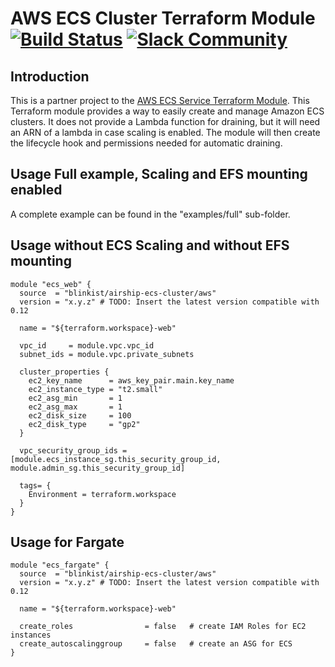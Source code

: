 # AWS ECS Cluster Terraform Module [![Build Status](https://travis-ci.org/blinkist/terraform-aws-airship-ecs-cluster.svg?branch=master)](https://travis-ci.org/blinkist/terraform-aws-airship-ecs-cluster) [![Slack Community](https://slack.cloudposse.com/badge.svg)](https://slack.cloudposse.com)

## Introduction

This is a partner project to the [AWS ECS Service Terraform Module](https://github.com/blinkist/terraform-aws-airship-ecs-service/). This Terraform module provides a way to easily create and manage Amazon ECS clusters. It does not provide a Lambda function for draining, but it will need an ARN of a lambda in case scaling is enabled. The module will then create the lifecycle hook and permissions needed for automatic draining.

## Usage Full example, Scaling and EFS mounting enabled

A complete example can be found in the "examples/full" sub-folder.

## Usage without ECS Scaling and without EFS mounting

```hcl
module "ecs_web" {
  source  = "blinkist/airship-ecs-cluster/aws"
  version = "x.y.z" # TODO: Insert the latest version compatible with 0.12

  name = "${terraform.workspace}-web"

  vpc_id     = module.vpc.vpc_id
  subnet_ids = module.vpc.private_subnets

  cluster_properties {
    ec2_key_name      = aws_key_pair.main.key_name
    ec2_instance_type = "t2.small"
    ec2_asg_min       = 1
    ec2_asg_max       = 1
    ec2_disk_size     = 100
    ec2_disk_type     = "gp2"
  }

  vpc_security_group_ids = [module.ecs_instance_sg.this_security_group_id, module.admin_sg.this_security_group_id]

  tags= {
    Environment = terraform.workspace
  }
}
```

## Usage for Fargate

```hcl
module "ecs_fargate" {
  source  = "blinkist/airship-ecs-cluster/aws"
  version = "x.y.z" # TODO: Insert the latest version compatible with 0.12

  name = "${terraform.workspace}-web"

  create_roles                = false   # create IAM Roles for EC2 instances
  create_autoscalinggroup     = false   # create an ASG for ECS
}
```

